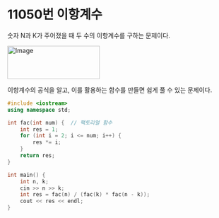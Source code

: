 # 11050번 이항계수

숫자 N과 K가 주어졌을 때 두 수의 이항계수를 구하는 문제이다.

<img width="209" height="75" alt="Image" src="https://github.com/user-attachments/assets/acb10641-57d4-4838-92f7-758dd2ce638d" />

이항계수의 공식을 알고, 이를 활용하는 함수를 만들면 쉽게 풀 수 있는 문제이다.

```cpp
#include <iostream>
using namespace std;

int fac(int num) {  // 팩토리얼 함수
	int res = 1;
	for (int i = 2; i <= num; i++) {
		res *= i;
	}
	return res;
}

int main() {
	int n, k;
	cin >> n >> k;
	int res = fac(n) / (fac(k) * fac(n - k));
	cout << res << endl;
}
```
